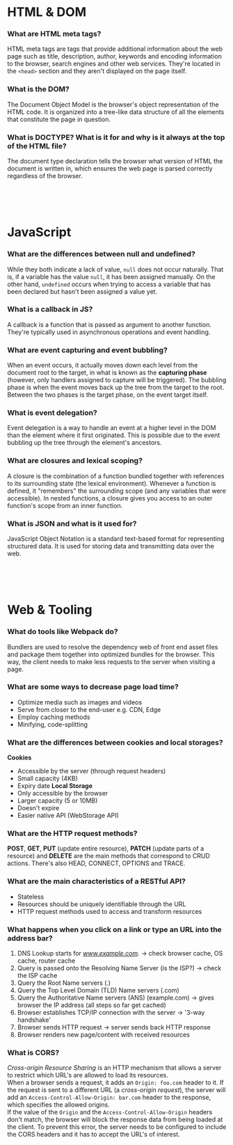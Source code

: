 # HTML & DOM
### What are HTML meta tags?  
HTML meta tags are tags that provide additional information about the web page such as title, description, author, keywords and encoding information to the browser, search engines and other web services. They're located in the `<head>` section and they aren't displayed on the page itself.

### What is the DOM?
The Document Object Model is the browser's object representation of the HTML code. It is organized into a tree-like data structure of all the elements that constitute the page in question.

### What is DOCTYPE? What is it for and why is it always at the top of the HTML file?  
The document type declaration tells the browser what version of HTML the document is written in, which ensures the web page is parsed correctly regardless of the browser.

<br>
<br>
<br>

# JavaScript
### What are the differences between null and undefined?
While they both indicate a lack of value, `null` does not occur naturally. That is, if a variable has the value `null`, it has been assigned manually. On the other hand, `undefined` occurs when trying to access a variable that has been declared but hasn't been assigned a value yet.

### What is a callback in JS?  
A callback is a function that is passed as argument to another function. They're typically used in asynchronous operations and event handling.  
  
### What are event capturing and event bubbling?  
When an event occurs, it actually moves down each level from the document root to the target, in what is known as the **capturing phase** (however, only handlers assigned to capture will be triggered). The bubbling phase is when the event moves back up the tree from the target to the root. Between the two phases is the target phase, on the event target itself.

### What is event delegation?  
Event delegation is a way to handle an event at a higher level in the DOM than the element where it first originated. This is possible due to the event bubbling up the tree through the element's ancestors.

### What are closures and lexical scoping?
A closure is the combination of a function bundled together with references to its surrounding state (the lexical environment). Whenever a function is defined, it "remembers" the surrounding scope (and any variables that were accessible). In nested functions, a closure gives you access to an outer function's scope from an inner function.

### What is JSON and what is it used for?
JavaScript Object Notation is a standard text-based format for representing structured data. It is used for storing data and transmitting data over the web. 

<br>
<br>
<br>

# Web & Tooling
### What do tools like Webpack do?
Bundlers are used to resolve the dependency web of front end asset files and package them together into optimized bundles for the browser. This way, the client needs to make less requests to the server when visiting a page.

### What are some ways to decrease page load time?  
* Optimize media such as images and videos
* Serve from closer to the end-user e.g. CDN, Edge
* Employ caching methods
* Minifying, code-splitting

### What are the differences between cookies and local storages?
**Cookies**
* Accessible by the server (through request headers)
* Small capacity (4KB)
* Expiry date
**Local Storage**
* Only accessible by the browser
* Larger capacity (5 or 10MB)
* Doesn't expire
* Easier native API (WebStorage API)
  
### What are the HTTP request methods?  
**POST**, **GET**, **PUT** (update entire resource), **PATCH** (update parts of a resource) and **DELETE** are the main methods that correspond to CRUD actions. There's also HEAD, CONNECT, OPTIONS and TRACE.

### What are the main characteristics of a RESTful API?
* Stateless
* Resources should be uniquely identifiable through the URL
* HTTP request methods used to access and transform resources

### What happens when you click on a link or type an URL into the address bar?
1. DNS Lookup starts for *www.example.com.* -> check browser cache, OS cache, router cache
2. Query is passed onto the Resolving Name Server (is the ISP?) -> check the ISP cache
3. Query the Root Name servers (.)
4. Query the Top Level Domain (TLD) Name servers (.com)
5. Query the Authoritative Name servers (ANS) (example.com) -> gives browser the IP address (all steps so far get cached)
6. Browser establishes TCP/IP connection with the server -> '3-way handshake'
7. Browser sends HTTP request -> server sends back HTTP response
8. Browser renders new page/content with received resources
  
### What is CORS?
*Cross-origin Resource Sharing* is an HTTP mechanism that allows a server to restrict which URL's are allowed to load its resources.  
When a browser sends a request, it adds an `Origin: foo.com` header to it. If the request is sent to a different URL (a *cross-origin request*), the server will add an `Access-Control-Allow-Origin: bar.com` header to the response, which specifies the allowed origins.  
If the value of the `Origin` and the `Access-Control-Allow-Origin` headers don't match, the browser will block the response data from being loaded at the client. To prevent this error, the server needs to be configured to include the CORS headers and it has to accept the URL's of interest.

<br>
<br>
<br>


  
